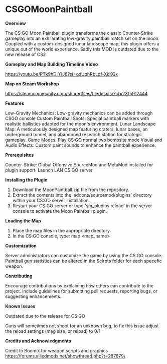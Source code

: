 # CSGOMoonPaintball

**Overview**

The CS:GO Moon Paintball plugin transforms the classic Counter-Strike gameplay into an exhilarating low-gravity paintball match set on the moon. Coupled with a custom-designed lunar landscape map, this plugin offers a unique out of the world experience.
Sadly this MOD is outdated due to the new release of CS2

**Gameplay and Map Building Timeline Video**

https://youtu.be/PTk9hD-YIJ8?si=odUqhRbLdf-XkKQx

**Map on Steam Workshop**

https://steamcommunity.com/sharedfiles/filedetails/?id=2315912444

**Features**

Low-Gravity Mechanics: Low-gravity mechanics can be added through CSGO console
Custom Paintball Shots: Special paintball markers with realistic ballistics adapted for the moon's environment.
Lunar Landscape Map: A meticulously designed map featuring craters, lunar bases, an underground tunnel, and abandoned research station for strategic gameplay.
Game Modes: Play CS:GO normal two bombsite mode
Visual and Audio Effects: Custom paint sounds to enhance the paintball experience.

  **Prerequisites**
  
  Counter-Strike: Global Offensive
  SourceMod and MetaMod installed for plugin support.
  Launch LAN CS:GO server
  
  **Installing the Plugin**
  
  1. Download the MoonPaintball.zip file from the repository.
  2. Extract the contents into the 'addons/sourcemod/plugins' directory within your CS:GO server installation.
  3. Restart your CS:GO server or type 'sm_plugins reload' in the server console to activate the Moon Paintball plugin.

**Loading the Map**

  1. Place the map files in the appropriate directory.
  2. In the CS:GO console, type: map <map_name>

**Customization**

Server administrators can customize the game by using the CS:GO console. Paintball gun statistics can be altered in the Scirpts folder for each specefic weapon.

**Contributing**

Encourage contributions by explaining how others can contribute to the project. Include guidelines for submitting pull requests, reporting bugs, or suggesting enhancements.

**Known Issues**

Outdated due to the release for CS:GO

Guns will sometimes not shoot for an unknown bug, to fix this issue adjust the reload settings (mag size, or reload) to 0/1

**Credits and Acknowledgments**

Credit to Boomix for weapon scripts and graphics
https://forums.alliedmods.net/showthread.php?t=287879\








